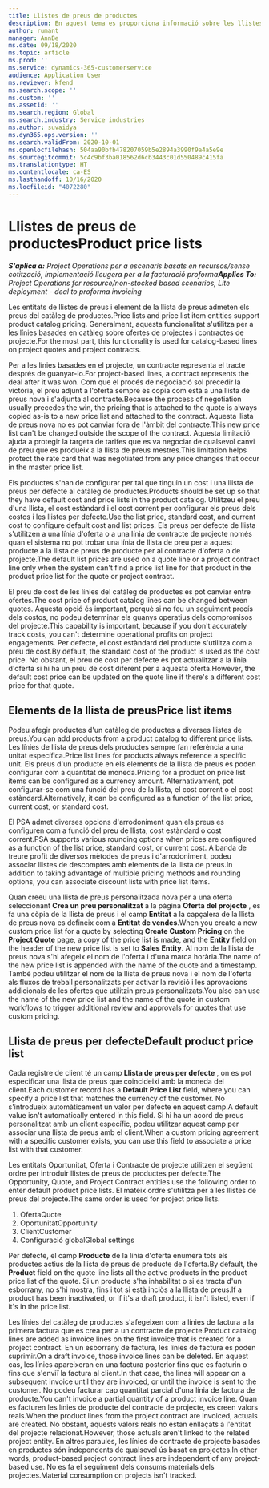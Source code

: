 ```yaml
---
title: Llistes de preus de productes
description: En aquest tema es proporciona informació sobre les llistes de preus en els preus dels catàlegs utilitzats per a ofertes de projectes i contractes.
author: rumant
manager: AnnBe
ms.date: 09/18/2020
ms.topic: article
ms.prod: ''
ms.service: dynamics-365-customerservice
audience: Application User
ms.reviewer: kfend
ms.search.scope: ''
ms.custom: ''
ms.assetid: ''
ms.search.region: Global
ms.search.industry: Service industries
ms.author: suvaidya
ms.dyn365.ops.version: ''
ms.search.validFrom: 2020-10-01
ms.openlocfilehash: 504aa90bfb478207059b5e2894a3990f9a4a5e9e
ms.sourcegitcommit: 5c4c9bf3ba018562d6cb3443c01d550489c415fa
ms.translationtype: HT
ms.contentlocale: ca-ES
ms.lasthandoff: 10/16/2020
ms.locfileid: "4072280"
---
```

# <a name="product-price-lists"></a><span data-ttu-id="b19dd-103">Llistes de preus de productes</span><span class="sxs-lookup"><span data-stu-id="b19dd-103">Product price lists</span></span>

<span data-ttu-id="b19dd-104">_**S'aplica a:** Project Operations per a escenaris basats en recursos/sense cotització, implementació lleugera per a la facturació proforma_</span><span class="sxs-lookup"><span data-stu-id="b19dd-104">_**Applies To:** Project Operations for resource/non-stocked based scenarios, Lite deployment - deal to proforma invoicing_</span></span>

<span data-ttu-id="b19dd-105">Les entitats de llistes de preus i element de la llista de preus admeten els preus del catàleg de productes.</span><span class="sxs-lookup"><span data-stu-id="b19dd-105">Price lists and price list item entities support product catalog pricing.</span></span> <span data-ttu-id="b19dd-106">Generalment, aquesta funcionalitat s'utilitza per a les línies basades en catàleg sobre ofertes de projectes i contractes de projecte.</span><span class="sxs-lookup"><span data-stu-id="b19dd-106">For the most part, this functionality is used for catalog-based lines on project quotes and project contracts.</span></span>

<span data-ttu-id="b19dd-107">Per a les línies basades en el projecte, un contracte representa el tracte després de guanyar-lo.</span><span class="sxs-lookup"><span data-stu-id="b19dd-107">For project-based lines, a contract represents the deal after it was won.</span></span> <span data-ttu-id="b19dd-108">Com que el procés de negociació sol precedir la victòria, el preu adjunt a l'oferta sempre es copia com està a una llista de preus nova i s'adjunta al contracte.</span><span class="sxs-lookup"><span data-stu-id="b19dd-108">Because the process of negotiation usually precedes the win, the pricing that is attached to the quote is always copied as-is to a new price list and attached to the contract.</span></span> <span data-ttu-id="b19dd-109">Aquesta llista de preus nova no es pot canviar fora de l'àmbit del contracte.</span><span class="sxs-lookup"><span data-stu-id="b19dd-109">This new price list can't be changed outside the scope of the contract.</span></span> <span data-ttu-id="b19dd-110">Aquesta limitació ajuda a protegir la targeta de tarifes que es va negociar de qualsevol canvi de preu que es produeix a la llista de preus mestres.</span><span class="sxs-lookup"><span data-stu-id="b19dd-110">This limitation helps protect the rate card that was negotiated from any price changes that occur in the master price list.</span></span>

<span data-ttu-id="b19dd-111">Els productes s'han de configurar per tal que tinguin un cost i una llista de preus per defecte al catàleg de productes.</span><span class="sxs-lookup"><span data-stu-id="b19dd-111">Products should be set up so that they have default cost and price lists in the product catalog.</span></span> <span data-ttu-id="b19dd-112">Utilitzeu el preu d'una llista, el cost estàndard i el cost corrent per configurar els preus dels costos i les llistes per defecte.</span><span class="sxs-lookup"><span data-stu-id="b19dd-112">Use the list price, standard cost, and current cost to configure default cost and list prices.</span></span> <span data-ttu-id="b19dd-113">Els preus per defecte de llista s'utilitzen a una línia d'oferta o a una línia de contracte de projecte només quan el sistema no pot trobar una línia de llista de preu per a aquest producte a la llista de preus de producte per al contracte d'oferta o de projecte.</span><span class="sxs-lookup"><span data-stu-id="b19dd-113">The default list prices are used on a quote line or a project contract line only when the system can't find a price list line for that product in the product price list for the quote or project contract.</span></span>

<span data-ttu-id="b19dd-114">El preu de cost de les línies del catàleg de productes es pot canviar entre ofertes.</span><span class="sxs-lookup"><span data-stu-id="b19dd-114">The cost price of product catalog lines can be changed between quotes.</span></span> <span data-ttu-id="b19dd-115">Aquesta opció és important, perquè si no feu un seguiment precís dels costos, no podeu determinar els guanys operatius dels compromisos del projecte.</span><span class="sxs-lookup"><span data-stu-id="b19dd-115">This capability is important, because if you don't accurately track costs, you can't determine operational profits on project engagements.</span></span> <span data-ttu-id="b19dd-116">Per defecte, el cost estàndard del producte s'utilitza com a preu de cost.</span><span class="sxs-lookup"><span data-stu-id="b19dd-116">By default, the standard cost of the product is used as the cost price.</span></span> <span data-ttu-id="b19dd-117">No obstant, el preu de cost per defecte es pot actualitzar a la línia d'oferta si hi ha un preu de cost diferent per a aquesta oferta.</span><span class="sxs-lookup"><span data-stu-id="b19dd-117">However, the default cost price can be updated on the quote line if there's a different cost price for that quote.</span></span>

## <a name="price-list-items"></a><span data-ttu-id="b19dd-118">Elements de la llista de preus</span><span class="sxs-lookup"><span data-stu-id="b19dd-118">Price list items</span></span>

<span data-ttu-id="b19dd-119">Podeu afegir productes d'un catàleg de productes a diverses llistes de preus.</span><span class="sxs-lookup"><span data-stu-id="b19dd-119">You can add products from a product catalog to different price lists.</span></span> <span data-ttu-id="b19dd-120">Les línies de llista de preus dels productes sempre fan referència a una unitat específica.</span><span class="sxs-lookup"><span data-stu-id="b19dd-120">Price list lines for products always reference a specific unit.</span></span> <span data-ttu-id="b19dd-121">Els preus d'un producte en els elements de la llista de preus es poden configurar com a quantitat de moneda.</span><span class="sxs-lookup"><span data-stu-id="b19dd-121">Pricing for a product on price list items can be configured as a currency amount.</span></span> <span data-ttu-id="b19dd-122">Alternativament, pot configurar-se com una funció del preu de la llista, el cost corrent o el cost estàndard.</span><span class="sxs-lookup"><span data-stu-id="b19dd-122">Alternatively, it can be configured as a function of the list price, current cost, or standard cost.</span></span>

<span data-ttu-id="b19dd-123">El PSA admet diverses opcions d'arrodoniment quan els preus es configuren com a funció del preu de llista, cost estàndard o cost corrent.</span><span class="sxs-lookup"><span data-stu-id="b19dd-123">PSA supports various rounding options when prices are configured as a function of the list price, standard cost, or current cost.</span></span> <span data-ttu-id="b19dd-124">A banda de treure profit de diversos mètodes de preus i d'arrodoniment, podeu associar llistes de descomptes amb elements de la llista de preus.</span><span class="sxs-lookup"><span data-stu-id="b19dd-124">In addition to taking advantage of multiple pricing methods and rounding options, you can associate discount lists with price list items.</span></span> 

<span data-ttu-id="b19dd-125">Quan creeu una llista de preus personalitzada nova per a una oferta seleccionant **Crea un preu personalitzat** a la pàgina **Oferta del projecte** , es fa una còpia de la llista de preus i el camp **Entitat** a la capçalera de la llista de preus nova es defineix com a **Entitat de vendes**.</span><span class="sxs-lookup"><span data-stu-id="b19dd-125">When you create a new custom price list for a quote by selecting **Create Custom Pricing** on the **Project Quote** page, a copy of the price list is made, and the **Entity** field on the header of the new price list is set to **Sales Entity**.</span></span> <span data-ttu-id="b19dd-126">Al nom de la llista de preus nova s'hi afegeix el nom de l'oferta i d'una marca horària.</span><span class="sxs-lookup"><span data-stu-id="b19dd-126">The name of the new price list is appended with the name of the quote and a timestamp.</span></span> <span data-ttu-id="b19dd-127">També podeu utilitzar el nom de la llista de preus nova i el nom de l'oferta als fluxos de treball personalitzats per activar la revisió i les aprovacions addicionals de les ofertes que utilitzin preus personalitzats.</span><span class="sxs-lookup"><span data-stu-id="b19dd-127">You also can use the name of the new price list and the name of the quote in custom workflows to trigger additional review and approvals for quotes that use custom pricing.</span></span>

 
## <a name="default-product-price-list"></a><span data-ttu-id="b19dd-128">Llista de preus per defecte</span><span class="sxs-lookup"><span data-stu-id="b19dd-128">Default product price list</span></span>
<span data-ttu-id="b19dd-129">Cada registre de client té un camp **Llista de preus per defecte** , on es pot especificar una llista de preus que coincideixi amb la moneda del client.</span><span class="sxs-lookup"><span data-stu-id="b19dd-129">Each customer record has a **Default Price List** field, where you can specify a price list that matches the currency of the customer.</span></span> <span data-ttu-id="b19dd-130">No s'introdueix automàticament un valor per defecte en aquest camp.</span><span class="sxs-lookup"><span data-stu-id="b19dd-130">A default value isn't automatically entered in this field.</span></span> <span data-ttu-id="b19dd-131">Si hi ha un acord de preus personalitzat amb un client específic, podeu utilitzar aquest camp per associar una llista de preus amb el client.</span><span class="sxs-lookup"><span data-stu-id="b19dd-131">When a custom pricing agreement with a specific customer exists, you can use this field to associate a price list with that customer.</span></span>

<span data-ttu-id="b19dd-132">Les entitats Oportunitat, Oferta i Contracte de projecte utilitzen el següent ordre per introduir llistes de preus de productes per defecte.</span><span class="sxs-lookup"><span data-stu-id="b19dd-132">The Opportunity, Quote, and Project Contract entities use the following order to enter default product price lists.</span></span> <span data-ttu-id="b19dd-133">El mateix ordre s'utilitza per a les llistes de preus del projecte.</span><span class="sxs-lookup"><span data-stu-id="b19dd-133">The same order is used for project price lists.</span></span>

1.  <span data-ttu-id="b19dd-134">Oferta</span><span class="sxs-lookup"><span data-stu-id="b19dd-134">Quote</span></span>
2.  <span data-ttu-id="b19dd-135">Oportunitat</span><span class="sxs-lookup"><span data-stu-id="b19dd-135">Opportunity</span></span>
3.  <span data-ttu-id="b19dd-136">Client</span><span class="sxs-lookup"><span data-stu-id="b19dd-136">Customer</span></span>
4.  <span data-ttu-id="b19dd-137">Configuració global</span><span class="sxs-lookup"><span data-stu-id="b19dd-137">Global settings</span></span> 

<span data-ttu-id="b19dd-138">Per defecte, el camp **Producte** de la línia d'oferta enumera tots els productes actius de la llista de preus de producte de l'oferta.</span><span class="sxs-lookup"><span data-stu-id="b19dd-138">By default, the **Product** field on the quote line lists all the active products in the product price list of the quote.</span></span> <span data-ttu-id="b19dd-139">Si un producte s'ha inhabilitat o si es tracta d'un esborrany, no s'hi mostra, fins i tot si està inclòs a la llista de preus.</span><span class="sxs-lookup"><span data-stu-id="b19dd-139">If a product has been inactivated, or if it's a draft product, it isn't listed, even if it's in the price list.</span></span> 

<span data-ttu-id="b19dd-140">Les línies del catàleg de productes s'afegeixen com a línies de factura a la primera factura que es crea per a un contracte de projecte.</span><span class="sxs-lookup"><span data-stu-id="b19dd-140">Product catalog lines are added as invoice lines on the first invoice that is created for a project contract.</span></span> <span data-ttu-id="b19dd-141">En un esborrany de factura, les línies de factura es poden suprimir.</span><span class="sxs-lookup"><span data-stu-id="b19dd-141">On a draft invoice, those invoice lines can be deleted.</span></span> <span data-ttu-id="b19dd-142">En aquest cas, les línies apareixeran en una factura posterior fins que es facturin o fins que s'enviï la factura al client.</span><span class="sxs-lookup"><span data-stu-id="b19dd-142">In that case, the lines will appear on a subsequent invoice until they are invoiced, or until the invoice is sent to the customer.</span></span> <span data-ttu-id="b19dd-143">No podeu facturar cap quantitat parcial d'una línia de factura de producte.</span><span class="sxs-lookup"><span data-stu-id="b19dd-143">You can't invoice a partial quantity of a product invoice line.</span></span> <span data-ttu-id="b19dd-144">Quan es facturen les línies de producte del contracte de projecte, es creen valors reals.</span><span class="sxs-lookup"><span data-stu-id="b19dd-144">When the product lines from the project contract are invoiced, actuals are created.</span></span> <span data-ttu-id="b19dd-145">No obstant, aquests valors reals no estan enllaçats a l'entitat del projecte relacionat.</span><span class="sxs-lookup"><span data-stu-id="b19dd-145">However, those actuals aren't linked to the related project entity.</span></span> <span data-ttu-id="b19dd-146">En altres paraules, les línies de contracte de projecte basades en productes són independents de qualsevol ús basat en projectes.</span><span class="sxs-lookup"><span data-stu-id="b19dd-146">In other words, product-based project contract lines are independent of any project-based use.</span></span> <span data-ttu-id="b19dd-147">No es fa el seguiment dels consums materials dels projectes.</span><span class="sxs-lookup"><span data-stu-id="b19dd-147">Material consumption on projects isn't tracked.</span></span>
